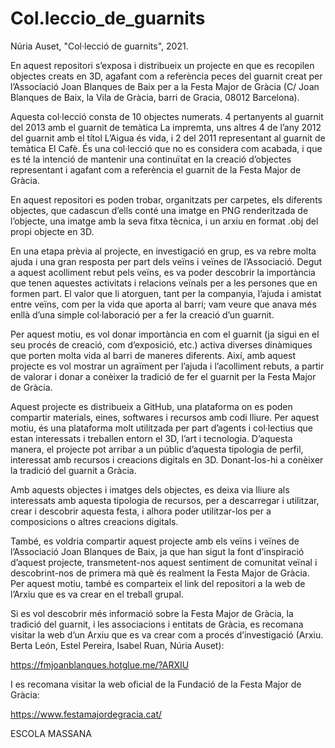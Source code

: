 # Col.leccio_de_guarnits

Núria Auset, "Col·lecció de guarnits", 2021. 

En aquest repositori s’exposa i distribueix un projecte en que es recopilen objectes creats en 3D, agafant com a referència peces del guarnit creat per l’Associació Joan Blanques de Baix per a la Festa Major de Gràcia (C/ Joan Blanques de Baix, la Vila de Gràcia, barri de Gracia, 08012 Barcelona). 

Aquesta col·lecció consta de 10 objectes numerats. 4 pertanyents al guarnit del 2013 amb el guarnit de temàtica La impremta, uns altres 4 de l’any 2012 del guarnit amb el títol L’Aigua és vida, i 2 del 2011 representant al guarnit de temàtica El Cafè. És una col·lecció que no es considera com acabada, i que es té la intenció de mantenir una continuïtat en la creació d’objectes representant i agafant com a referència el guarnit de la Festa Major de Gràcia. 

En aquest repositori es poden trobar, organitzats per carpetes, els diferents objectes, que cadascun d’ells conté una imatge en PNG renderitzada de l’objecte, una imatge amb la seva fitxa tècnica, i un arxiu en format .obj del propi objecte en 3D. 

En una etapa prèvia al projecte, en investigació en grup, es va rebre molta ajuda i una gran resposta per part dels veïns i veïnes de l’Associació. Degut a aquest acolliment rebut pels veïns, es va poder descobrir la importància que tenen aquestes activitats i relacions veïnals per a les persones que en formen part. El valor que li atorguen, tant per la companyia, l’ajuda i amistat entre veïns, com per la vida que aporta al barri; vam veure que anava més enllà d’una simple col·laboració per a fer la creació d’un guarnit. 

Per aquest motiu, es vol donar importància en com el guarnit (ja sigui en el seu procés de creació, com d’exposició, etc.) activa diverses dinàmiques que porten molta vida al barri de maneres diferents. Així, amb aquest projecte es vol mostrar un agraïment per l’ajuda i l’acolliment rebuts, a partir de valorar i donar a conèixer la tradició de fer el guarnit per la Festa Major de Gràcia. 

Aquest projecte es distribueix a GitHub, una plataforma on es poden compartir materials, eines, softwares i recursos amb codi lliure. Per aquest motiu, és una plataforma molt utilitzada per part d’agents i col·lectius que estan interessats i treballen entorn el 3D, l’art i tecnologia. D’aquesta manera, el projecte pot arribar a un públic d’aquesta tipologia de perfil, interessat amb recursos i creacions digitals en 3D. Donant-los-hi a conèixer la tradició del guarnit a Gràcia. 

Amb aquests objectes i imatges dels objectes, es deixa via lliure als interessats amb aquesta tipologia de recursos, per a descarregar i utilitzar, crear i descobrir aquesta festa, i alhora poder utilitzar-los per a composicions o altres creacions digitals. 

També, es voldria compartir aquest projecte amb els veïns i veïnes de l’Associació Joan Blanques de Baix, ja que han sigut la font d’inspiració d’aquest projecte, transmetent-nos aquest sentiment de comunitat veïnal i descobrint-nos de primera mà què és realment la Festa Major de Gràcia. Per aquest motiu, també es comparteix el link del repositori a la web de l’Arxiu que es va crear en el treball grupal. 

Si es vol descobrir més informació sobre la Festa Major de Gràcia, la tradició del guarnit, i les associacions i entitats de Gràcia, es recomana visitar la web d’un Arxiu que es va crear com a procés d’investigació (Arxiu. Berta León, Estel Pereira, Isabel Ruan, Núria Auset): 

https://fmjoanblanques.hotglue.me/?ARXIU  

I es recomana visitar la web oficial de la Fundació de la Festa Major de Gràcia: 

https://www.festamajordegracia.cat/ 

 

 

ESCOLA MASSANA 
